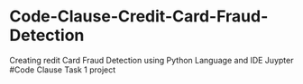 # Code-Clause-Credit-Card-Fraud-Detection
Creating redit Card Fraud Detection using Python Language and IDE Juypter
#Code Clause Task 1 project
